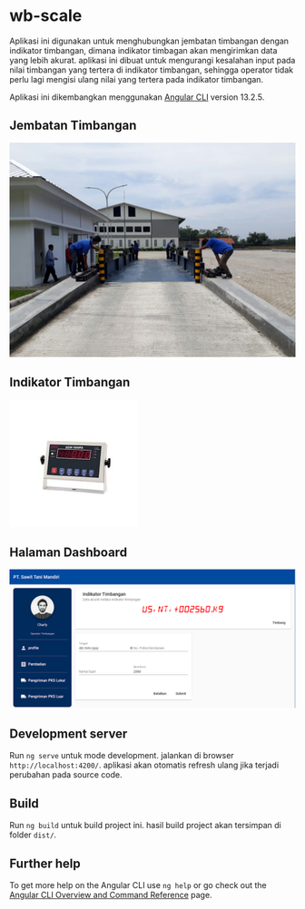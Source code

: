 # wb-scale

Aplikasi ini digunakan untuk menghubungkan jembatan timbangan dengan indikator timbangan, dimana indikator timbagan akan mengirimkan data yang lebih akurat. aplikasi ini dibuat untuk mengurangi kesalahan input pada nilai timbangan yang tertera di indikator timbangan, sehingga operator tidak perlu lagi mengisi ulang nilai yang tertera pada indikator timbangan.

Aplikasi ini dikembangkan menggunakan [Angular CLI](https://github.com/angular/angular-cli) version 13.2.5.

## Jembatan Timbangan

![Alt Text](https://github.com/charlyhs24/wb-scale/blob/master/weight-bridge.jpg)

## Indikator Timbangan

![Alt Text](https://github.com/charlyhs24/wb-scale/blob/master/weight-indicator.jpeg)

## Halaman Dashboard

![Alt Text](https://github.com/charlyhs24/wb-scale/blob/master/dashboard.PNG)

## Development server

Run `ng serve` untuk mode development. jalankan di browser `http://localhost:4200/`. aplikasi akan otomatis refresh ulang jika terjadi perubahan pada source code.

## Build

Run `ng build` untuk build project ini. hasil build project akan tersimpan di folder `dist/`.

## Further help

To get more help on the Angular CLI use `ng help` or go check out the [Angular CLI Overview and Command Reference](https://angular.io/cli) page.
